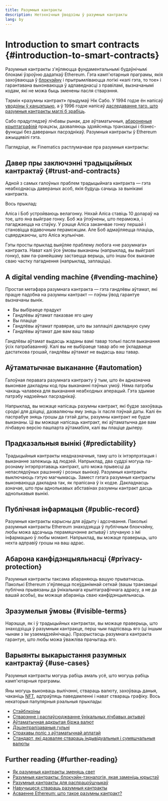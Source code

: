 ```yaml
---
title: Разумныя кантракты
description: Нетэхнічныя ўводзіны ў разумныя кантракты
lang: by
---
```


# Introduction to smart contracts {#introduction-to-smart-contracts}

Разумныя кантракты з'яўляюцца фундаментальнымі будаўнічымі блокамі ўзроўню дадаткаў Ethereum. Гэта камп'ютарныя праграмы, якія захоўваюцца ў [блокчэйну](/glossary/#blockchain) і прытрымліваюцца логікі «калі гэта, то тое» і гарантавана выконваюцца ў адпаведнасці з правіламі, вызначанымі кодам, які не можа быць зменены пасля стварэння.

Тэрмін «разумны кантракт» прыдумаў Нік Сабо. У 1994 годзе ён напісаў [уводзіны ў канцэпцыю](https://www.fon.hum.uva.nl/rob/Courses/InformationInSpeech/CDROM/Literature/LOTwinterschool2006/szabo.best.vwh.net/smart.contracts.html), а ў 1996 годзе напісаў [даследаванне таго, што разумныя кантракты маглі б зрабіць](https://www.fon.hum.uva.nl/rob/Courses/InformationInSpeech/CDROM/Literature/LOTwinterschool2006/szabo.best.vwh.net/smart_contracts_2.html).

Сабо прадугледзеў лічбавы рынак, дзе аўтаматычныя, [абароненыя крыптаграфіяй](/glossary/#cryptography) працэсы, дазваляюць здзяйсняць транзакцыі і бізнес-функцыі без давераных пасрэднікаў. Разумныя кантракты ў Ethereum ажыццявілі гэта.

Паглядзіце, як Finematics растлумачвае пра разумныя кантракты:

<YouTube id="pWGLtjG-F5c" />

## Давер пры заключэнні традыцыйных кантрактаў {#trust-and-contracts}

Адной з самых галоўных праблем традыцыйнага кантракта — гэта неабходнасць давераных асоб, якія будуць сачыць за вынікамі кантракта.

Вось прыклад:

Аліса і Боб устройваюць велагонку. Няхай Аліса ставіць 10 долараў на тое, што яна выйграе гонку. Боб жа ўпэўнены, што пераможа, і пагаджаецца на стаўку. У рэшце Аліса заканчвае гонку першай і становіцца відавочным пераможцам. Але Боб адмаўляецца плаціць, сцвярджаючы, што Аліса жульнічае.

Гэты просты прыклад выяўляе праблему любога «не разумнага» кантракта. Нават калі ўсе ўмовы выкананы (напрыклад, вы выйгралі гонку), вам па-ранейшаму застаецца верыць, што іншы бок выканае сваю частку пагаднення (напрыклад, заплаціць).

## A digital vending machine {#vending-machine}

Простая метафара разумнага кантракта — гэта гандлёвы аўтамат, які працуе падобна на разумны кантракт — пэўны ўвод гарантуе вызначаны вынік.

- Вы выбіраеце прадукт
- Гандлёвы аўтамат паказвае яго цану
- Вы плаціце
- Гандлёвы аўтамат правярае, што вы заплацілі дакладную суму
- Гандлёвы аўтамат дае вам ваш тавар

Гандлёвы аўтамат выдасць жаданы вамі тавар толькі пасля выканання ўсіх патрабаванняў. Калі вы не выбіраеце тавар або не ўкладваеце дастаткова грошай, гандлёвы аўтамат не выдасць ваш тавар.

## Аўтаматычнае выкананне {#automation}

Галоўная перавага разумнага кантракту ў тым, што ён адназначна выконвае дакладны код пры выкананні пэўных умоў. Няма патрэбы чакаць чалавека для выканання неабходных аперацый. Гэта здымае патрэбу надзейных пасрэднікаў.

Напрыклад, вы можаце напісаць разумны кантракт, які будзе захоўваць сродкі для дзіцяці, дазваляючы яму зняць іх пасля пэўнай даты. Калі ён паспрабуе зняць грошы да гэтай даты, разумны кантракт не будзе выкананы. Ці вы можаце напісаць кантракт, які аўтаматычна дае вам лічбавую версію пашпарта аўтамабіля, калі вы плаціце дылеру.

## Прадказальныя вынікі {#predictability}

Традыцыйныя кантракты неадназначныя, таму што іх інтэрпрэтацыя і выкананне залежыць ад людзей. Напрыклад, два суддзі могуць па-рознаму інтэрпрэтаваць кантракт, што можа прывесці да непаслядоўных рашэнняў і розных вынікаў. Разумныя кантракты выключаюць гэтую магчымасць. Замест гэтага разумныя кантракты выконваюцца дакладна так, як прапісана ў іх кодзе. Дакладнасць азначае, што пры аднолькавых абставінах разумны кантракт дасць аднолькавыя вынікі.

## Публічная ​​інфармацыя {#public-record}

Разумныя кантракты карысны для аўдыту і адсочвання. Паколькі разумныя кантракты Ethereum знаходзяцца ў публічным блокчэйну, любы можа адсачыць перамяшчэнне актываў і злучаную з імі інфармацыю ў любы момант. Напрыклад, вы можаце праверыць, што нехта адправіў грошы на ваш адрас.

## Абарона канфідэнцыяльнасці {#privacy-protection}

Разумныя кантракты таксама абараняюць вашую прыватнасць. Паколькі Ethereum з'яўляецца псеўданімнай сеткай (вашы транзакцыі публічна прывязаны да ўнікальнага крыптаграфічнага адрасу, а не да вашай асобы), вы можаце абараніць сваю канфідэнцыяльнасць.

## Зразумелыя ўмовы {#visible-terms}

Нарэшце, як і ў традыцыйных кантрактах, вы можаце праверыць, што знаходзіцца ў разумным кантракце, перш чым падпісваць яго (ці іншым чынам з ім узаемадзейнічаць). Празрыстасць разумнага кантракта гарантуе, што любы можа ўважліва прачытаць яго.

## Варыянты выкарыстання разумных кантрактаў {#use-cases}

Разумныя кантракты могуць рабіць амаль усё, што могуць рабіць камп'ютарныя праграмы.

Яны могуць выконваць вылічэнні, ствараць валюту, захоўваць даныя, чаканіць [NFT](/glossary/#nft), адпраўляць паведамленні і нават ствараць графіку. Вось некаторыя папулярныя рэальныя прыклады:

- [Стэйблкоіны](/stablecoins/)
- [Стварэнне і распаўсюджванне ўнікальных лічбавых актываў](/nft/)
- [Аўтаматычная адкрытая біржа валют](/get-eth/#dex)
- [Дэцэнтралізаваныя гульні](/dapps/?category=gaming#explore)
- [Страхавы поліс з аўтаматычнай аплатай](https://etherisc.com/)
- [Стандарт, які дазваляе ствараць індывідуальныя і сумяшчальныя валюты](/developers/docs/standards/tokens/)

## Further reading {#further-reading}

- [Як разумныя кантракты зменяць свет](https://www.youtube.com/watch?v=pA6CGuXEKtQ)
- [Разумныя кантракты: блокчэйн-тэхналогія, якая заменіць юрыстаў](https://blockgeeks.com/guides/smart-contracts/)
- [Разумныя кантракты для распрацоўшчыкаў](/developers/docs/smart-contracts/)
- [Навучыцеся ствараць разумныя кантракты](/developers/learning-tools/)
- [Асваенне Ethereum: што такое разумны кантракт?](https://github.com/ethereumbook/ethereumbook/blob/develop/07smart-contracts-solidity.asciidoc#what-is-a-smart-contract)
